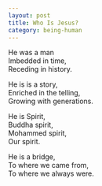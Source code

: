 ```yaml
---
layout: post
title: Who Is Jesus?
category: being-human
---
```

 
He was a man  
Imbedded in time,  
Receding in history.

He is is a story,  
Enriched in the telling,  
Growing with generations.

He is Spirit,  
Buddha spirit,  
Mohammed spirit,  
Our spirit.

He is a bridge,  
To where we came from,  
To where we always were.
